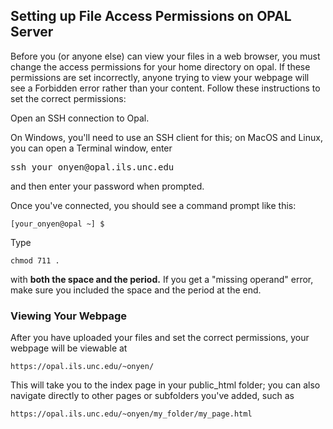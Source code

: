 ## Setting up File Access Permissions on OPAL Server

Before you (or anyone else) can view your files in a web browser, you must change the access permissions for your home directory on opal. If these permissions are set incorrectly, anyone trying to view your webpage will see a Forbidden error rather than your content.
Follow these instructions to set the correct permissions:

Open an SSH connection to Opal.
 
On Windows, you'll need to use an SSH client for this; on MacOS and Linux, you can open a Terminal window, enter 
						
<pre>ssh your_onyen@opal.ils.unc.edu</pre> <p>and then enter your password when prompted.
					
Once you've connected, you should see a command prompt like this:
						
```
[your_onyen@opal ~] $
```
					
Type
						
```
chmod 711 .
```
						
with <b>both the space and the period.</b> If you get a "missing operand" error, make sure you included the space and the period at the end.

				
### Viewing Your Webpage
After you have uploaded your files and set the correct permissions, your webpage will be viewable at 

```
https://opal.ils.unc.edu/~onyen/
```

This will take you to the index page in your public_html folder; you can also navigate directly to other pages or subfolders you've added, such as 

```
https://opal.ils.unc.edu/~onyen/my_folder/my_page.html
```

